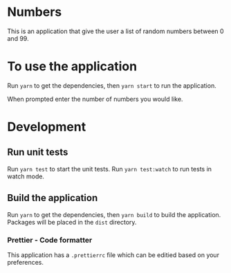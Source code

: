 # Numbers

This is an application that give the user a list of random numbers between 0 and 99.

# To use the application

Run `yarn` to get the dependencies, then `yarn start` to run the application.

When prompted enter the number of numbers you would like.

# Development

## Run unit tests

Run `yarn test` to start the unit tests.
Run `yarn test:watch` to run tests in watch mode.

## Build the application

Run `yarn` to get the dependencies, then `yarn build` to build the application.
Packages will be placed in the `dist` directory.

### Prettier - Code formatter

This application has a `.prettierrc` file which can be editied based on your preferences.

